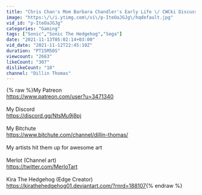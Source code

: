 ```yaml
---
title: "Chris Chan's Mom Barbara Chandler's Early Life \/ CWCki Discussions"
image: "https:\/\/i.ytimg.com\/vi\/p-IteOaJGJg\/hqdefault.jpg"
vid_id: "p-IteOaJGJg"
categories: "Gaming"
tags: ["Sonic","Sonic The Hedgehog","Sega"]
date: "2021-11-13T05:02:14+03:00"
vid_date: "2021-11-12T22:45:10Z"
duration: "PT15M50S"
viewcount: "2663"
likeCount: "307"
dislikeCount: "10"
channel: "Dillin Thomas"
---
```

{% raw %}My Patreon<br /> <a rel="nofollow" target="blank" href="https://www.patreon.com/user?u=3471340">https://www.patreon.com/user?u=3471340</a><br /><br />My Discord<br /><a rel="nofollow" target="blank" href="https://discord.gg/NtsMu9j8pj">https://discord.gg/NtsMu9j8pj</a><br /><br />My Bitchute<br /><a rel="nofollow" target="blank" href="https://www.bitchute.com/channel/dillin-thomas/">https://www.bitchute.com/channel/dillin-thomas/</a><br /><br />My artists hit them up for awesome art<br /><br />Merlot (Channel art)<br /><a rel="nofollow" target="blank" href="https://twitter.com/MerloTart">https://twitter.com/MerloTart</a><br /><br />Kira The Hedgehog (Edge Creator)<br /><a rel="nofollow" target="blank" href="https://kirathehedgehog01.deviantart.com/?rnrd=188107">https://kirathehedgehog01.deviantart.com/?rnrd=188107</a>{% endraw %}
